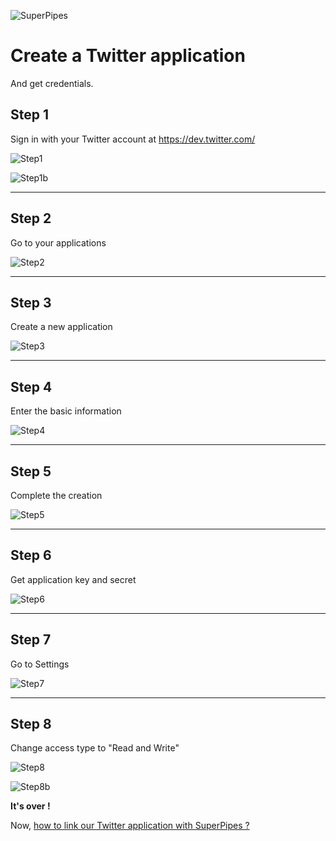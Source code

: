 ![SuperPipes](https://raw.githubusercontent.com/fabienvauchelles/superpipes/master/docs/images/logo_slogan238.png)


# Create a Twitter application

And get credentials.


## Step 1

Sign in with your Twitter account at https://dev.twitter.com/


![Step1](https://raw.githubusercontent.com/fabienvauchelles/superpipes/master/docs/images/twitter_signin.png)

![Step1b](https://raw.githubusercontent.com/fabienvauchelles/superpipes/master/docs/images/twitter_signin2.png)

---

## Step 2

Go to your applications

![Step2](https://raw.githubusercontent.com/fabienvauchelles/superpipes/master/docs/images/twitter_apps.png)

---

## Step 3

Create a new application

![Step3](https://raw.githubusercontent.com/fabienvauchelles/superpipes/master/docs/images/twitter_create_app.png)

---

## Step 4

Enter the basic information

![Step4](https://raw.githubusercontent.com/fabienvauchelles/superpipes/master/docs/images/twitter_info.png)

---

## Step 5

Complete the creation

![Step5](https://raw.githubusercontent.com/fabienvauchelles/superpipes/master/docs/images/twitter_info2.png)

---

## Step 6

Get application key and secret

![Step6](https://raw.githubusercontent.com/fabienvauchelles/superpipes/master/docs/images/twitter_credentials.png)

---

## Step 7

Go to Settings

![Step7](https://raw.githubusercontent.com/fabienvauchelles/superpipes/master/docs/images/twitter_settings.png)

---

## Step 8

Change access type to "Read and Write"

![Step8](https://raw.githubusercontent.com/fabienvauchelles/superpipes/master/docs/images/twitter_rights.png)

![Step8b](https://raw.githubusercontent.com/fabienvauchelles/superpipes/master/docs/images/twitter_ok.png)


__It's over !__

Now, [how to link our Twitter application with SuperPipes ?](Link_Twitter_Application.md)
